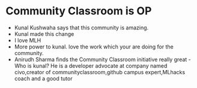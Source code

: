 # Community Classroom is OP

- Kunal Kushwaha says that this community is amazing.
- Kunal made this change
- I love MLH
- More power to kunal. love the work which your are doing for the community.
- Anirudh Sharma finds the Community Classroom initiative really great
-Who is kunal? He is a developer advocate at company named civo,creator of communityclassroom,github campus expert,MLhacks coach and a good tutor 
